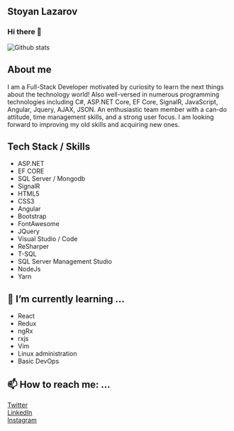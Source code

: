 ## Stoyan Lazarov
### Hi there 👋

![Github stats](https://github-readme-stats.vercel.app/api?username=Dreed657)

## About me
I am a Full-Stack Developer motivated by curiosity to learn the next things about the technology world! Also well-versed in numerous programming technologies including C#, ASP.NET Core, EF Core, SignalR, JavaScript, Angular, Jquery, AJAX, JSON. An enthusiastic team member with a can-do attitude, time management skills, and a strong user focus. I am looking forward to improving my old skills and acquiring new ones. 

## Tech Stack / Skills
  - ASP.NET
  - EF CORE
  - SQL Server / Mongodb
  - SignalR
  - HTML5
  - CSS3
  - Angular
  - Bootstrap
  - FontAwesome
  - JQuery
  - Visual Studio / Code
  - ReSharper
  - T-SQL
  - SQL Server Management Studio
  - NodeJs
  - Yarn

## 🌱 I’m currently learning ...
  - React
  - Redux
  - ngRx
  - rxjs
  - Vim
  - Linux administration
  - Basic DevOps
  

## 📫 How to reach me: ...
[Twitter](https://twitter.com/Dree657) <br>
[LinkedIn](https://www.linkedin.com/in/stoyan-lazarov/) <br>
[Instagram](https://www.instagram.com/stoyanlazarov_657/) <br>
